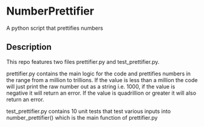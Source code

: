 # NumberPrettifier
A python script that prettifies numbers

## Description
This repo features two files prettifier.py and test_prettifier.py. 

prettifier.py contains the main logic for the code and prettifies numbers in the range from a million to trillions. If the value is less than a million the code will just print the raw number out as a string i.e. 1000, if the value is negative it will return an error. If the value is quadrillion or greater it will also return an error. 

test_prettifier.py contains 10 unit tests that test various inputs into number_prettifier() which is the main function of prettifier.py

